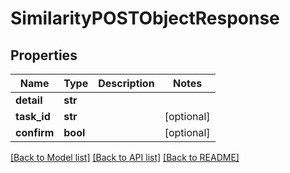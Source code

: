 # SimilarityPOSTObjectResponse


## Properties
Name | Type | Description | Notes
------------ | ------------- | ------------- | -------------
**detail** | **str** |  | 
**task_id** | **str** |  | [optional] 
**confirm** | **bool** |  | [optional] 

[[Back to Model list]](../README.md#documentation-for-models) [[Back to API list]](../README.md#documentation-for-api-endpoints) [[Back to README]](../README.md)


